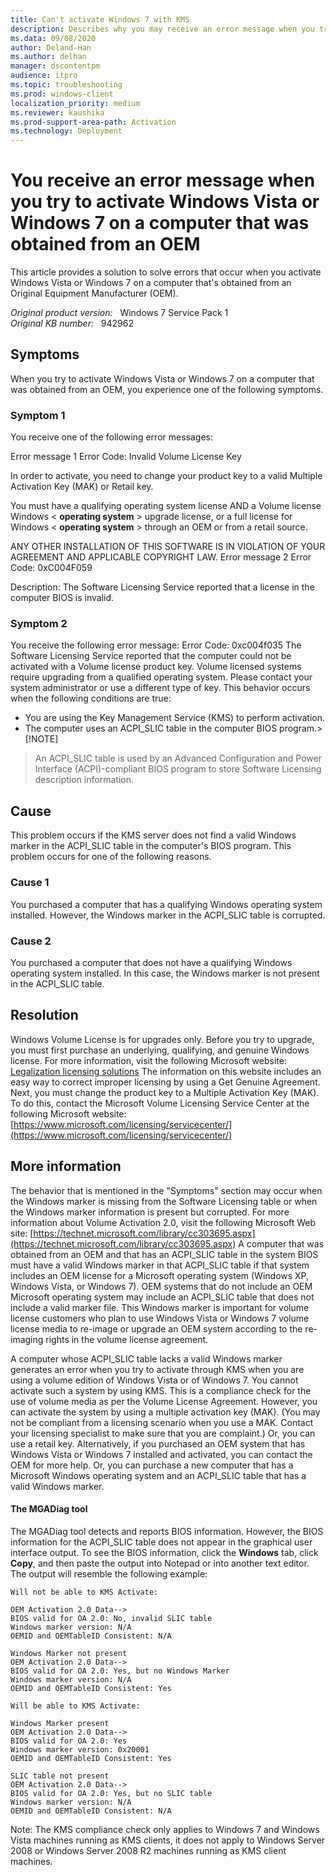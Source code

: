 ```yaml
---
title: Can't activate Windows 7 with KMS
description: Describes why you may receive an error message when you try to activate Windows Vista or Windows 7 on a computer by using the Key Management Service (KMS).
ms.data: 09/08/2020
author: Deland-Han
ms.author: delhan
manager: dscontentpm
audience: itpro
ms.topic: troubleshooting
ms.prod: windows-client
localization_priority: medium
ms.reviewer: kaushika
ms.prod-support-area-path: Activation
ms.technology: Deployment
---
```

# You receive an error message when you try to activate Windows Vista or Windows 7 on a computer that was obtained from an OEM

This article provides a solution to solve errors that occur when you activate Windows Vista or Windows 7 on a computer that's obtained from an Original Equipment Manufacturer (OEM).

_Original product version:_ &nbsp; Windows 7 Service Pack 1  
_Original KB number:_ &nbsp; 942962

## Symptoms

When you try to activate Windows Vista or Windows 7 on a computer that was obtained from an OEM, you experience one of the following symptoms.

### Symptom 1

You receive one of the following error messages:

Error message 1 Error Code: Invalid Volume License Key

In order to activate, you need to change your product key to a valid Multiple Activation Key (MAK) or Retail key.

You must have a qualifying operating system license AND a Volume license Windows < **operating system** > upgrade license, or a full license for Windows < **operating system** > through an OEM or from a retail source.

ANY OTHER INSTALLATION OF THIS SOFTWARE IS IN VIOLATION OF YOUR AGREEMENT AND APPLICABLE COPYRIGHT LAW.
 Error message 2 Error Code: 0xC004F059

Description: The Software Licensing Service reported that a license in the computer BIOS is invalid.

### Symptom 2

You receive the following error message: Error Code: 0xc004f035
The Software Licensing Service reported that the computer could not be activated with a Volume license product key. Volume licensed systems require upgrading from a qualified operating system. Please contact your system administrator or use a different type of key.
This behavior occurs when the following conditions are true:
- You are using the Key Management Service (KMS) to perform activation.
- The computer uses an ACPI_SLIC table in the computer BIOS program.> [!NOTE]
> An ACPI_SLIC table is used by an Advanced Configuration and Power Interface (ACPI)-compliant BIOS program to store Software Licensing description information.

## Cause

This problem occurs if the KMS server does not find a valid Windows marker in the ACPI_SLIC table in the computer's BIOS program. This problem occurs for one of the following reasons.

### Cause 1

You purchased a computer that has a qualifying Windows operating system installed. However, the Windows marker in the ACPI_SLIC table is corrupted.

### Cause 2

You purchased a computer that does not have a qualifying Windows operating system installed. In this case, the Windows marker is not present in the ACPI_SLIC table.

## Resolution

Windows Volume License is for upgrades only. Before you try to upgrade, you must first purchase an underlying, qualifying, and genuine Windows license. For more information, visit the following Microsoft website: [Legalization licensing solutions](https://devicepartner.microsoft.com/communications/comm-legalization-licensing-solutions) 
The information on this website includes an easy way to correct improper licensing by using a Get Genuine Agreement. Next, you must change the product key to a Multiple Activation Key (MAK). To do this, contact the Microsoft Volume Licensing Service Center at the following Microsoft website: [https://www.microsoft.com/licensing/servicecenter/](https://www.microsoft.com/licensing/servicecenter/) 

## More information

The behavior that is mentioned in the "Symptoms" section may occur when the Windows marker is missing from the Software Licensing table or when the Windows marker information is present but corrupted. For more information about Volume Activation 2.0, visit the following Microsoft Web site: [https://technet.microsoft.com/library/cc303695.aspx](https://technet.microsoft.com/library/cc303695.aspx) 
A computer that was obtained from an OEM and that has an ACPI_SLIC table in the system BIOS must have a valid Windows marker in that ACPI_SLIC table if that system includes an OEM license for a Microsoft operating system (Windows XP, Windows Vista, or Windows 7). OEM systems that do not include an OEM Microsoft operating system may include an ACPI_SLIC table that does not include a valid marker file. This Windows marker is important for volume license customers who plan to use Windows Vista or Windows 7 volume license media to re-image or upgrade an OEM system according to the re-imaging rights in the volume license agreement.

A computer whose ACPI_SLIC table lacks a valid Windows marker generates an error when you try to activate through KMS when you are using a volume edition of Windows Vista or of Windows 7. You cannot activate such a system by using KMS. This is a compliance check for the use of volume media as per the Volume License Agreement. However, you can activate the system by using a multiple activation key (MAK). (You may not be compliant from a licensing scenario when you use a MAK. Contact your licensing specialist to make sure that you are complaint.) Or, you can use a retail key. Alternatively, if you purchased an OEM system that has Windows Vista or Windows 7 installed and activated, you can contact the OEM for more help. Or, you can purchase a new computer that has a Microsoft Windows operating system and an ACPI_SLIC table that has a valid Windows marker.

#### The MGADiag tool

The MGADiag tool detects and reports BIOS information. However, the BIOS information for the ACPI_SLIC table does not appear in the graphical user interface output. To see the BIOS information, click the **Windows** tab, click **Copy**, and then paste the output into Notepad or into another text editor. The output will resemble the following example:
```
Will not be able to KMS Activate:

OEM Activation 2.0 Data-->
BIOS valid for OA 2.0: No, invalid SLIC table
Windows marker version: N/A
OEMID and OEMTableID Consistent: N/A

Windows Marker not present
OEM Activation 2.0 Data-->
BIOS valid for OA 2.0: Yes, but no Windows Marker
Windows marker version: N/A
OEMID and OEMTableID Consistent: Yes

Will be able to KMS Activate:

Windows Marker present
OEM Activation 2.0 Data-->
BIOS valid for OA 2.0: Yes
Windows marker version: 0x20001
OEMID and OEMTableID Consistent: Yes

SLIC table not present
OEM Activation 2.0 Data-->
BIOS valid for OA 2.0: Yes, but no SLIC table
Windows marker version: N/A
OEMID and OEMTableID Consistent: N/A

```

Note: The KMS compliance check only applies to Windows 7 and Windows Vista machines running as KMS clients, it does not apply to Windows Server 2008 or Windows Server 2008 R2 machines running as KMS client machines.
